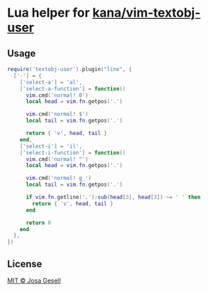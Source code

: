 # Lua helper for [kana/vim-textobj-user](https://github.com/kana/vim-textobj-user)

## Usage

```lua
require('textobj-user').plugin("line", {
  ['-'] = {
    ['select-a'] = 'al',
    ['select-a-function'] = function()
      vim.cmd('normal! 0')
      local head = vim.fn.getpos('.')

      vim.cmd('normal! $')
      local tail = vim.fn.getpos('.')

      return { 'v', head, tail }
    end,
    ['select-i'] = 'il',
    ['select-i-function'] = function()
      vim.cmd('normal! ^')
      local head = vim.fn.getpos('.')

      vim.cmd('normal! g_')
      local tail = vim.fn.getpos('.')

      if vim.fn.getline('.'):sub(head[3], head[3]) ~= ' ' then
        return { 'v', head, tail }
      end

      return 0
    end
  },
})
```

## License

[MIT © Josa Gesell](LICENSE)
